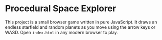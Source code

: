 # Procedural Space Explorer

This project is a small browser game written in pure JavaScript. It draws
an endless starfield and random planets as you move using the arrow keys or
WASD. Open `index.html` in any modern browser to play.

